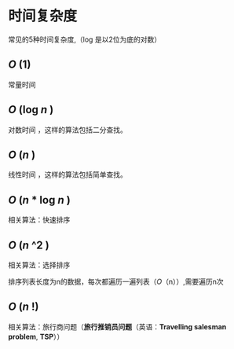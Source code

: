 # 时间复杂度

常见的5种时间复杂度,（log 是以2位为底的对数）

## *O* (1)

常量时间

## *O* (log *n* )

对数时间 ，这样的算法包括二分查找。

## *O* (*n* )

线性时间 ，这样的算法包括简单查找。 

## *O* (*n* * log *n* )

相关算法：快速排序

## *O* (*n* ^2 )

相关算法：选择排序

排序列表长度为n的数据，每次都遍历一遍列表（*O*（n））,需要遍历n次

## *O* (*n* !)

相关算法：旅行商问题（**旅行推销员问题**（英语：**Travelling salesman problem**, **TSP**））